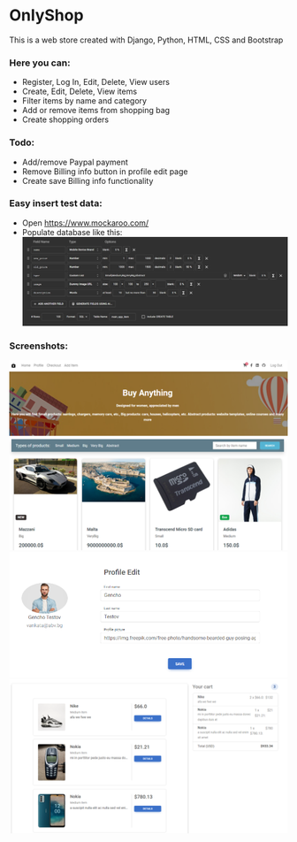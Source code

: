 # OnlyShop
This is a web store created with Django, Python, HTML, CSS and Bootstrap

### Here you can:
- Register, Log In, Edit, Delete, View users
- Create, Edit, Delete, View items
- Filter items by name and category
- Add or remove items from shopping bag
- Create shopping orders

### Todo:
- Add/remove Paypal payment 
- Remove Billing info button in profile edit page
- Create save Billing info functionality


### Easy insert test data:
- Open https://www.mockaroo.com/
- Populate database like this:
![img.png](screenshots/mockaroo.jpg)

### Screenshots:
![img.png](screenshots/img.png)
![img.png](screenshots/user.png)
![img.png](screenshots/cart.png)
